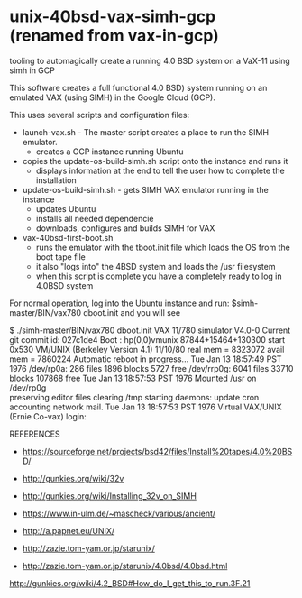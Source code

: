 # unix-40bsd-vax-simh-gcp (renamed from vax-in-gcp)
tooling to automagically create a running 4.0 BSD system on a VaX-11 using simh in GCP

This software creates a full functional 4.0 BSD) system running on
an emulated VAX (using SIMH) in the Google Cloud (GCP).

This uses several scripts and configuration files:

* launch-vax.sh - The master script creates a place to run the SIMH emulator.
  * creates a GCP instance running Ubuntu
* copies the update-os-build-simh.sh script onto the instance and runs it
  * displays information at the end to tell the user how to complete the installation
* update-os-build-simh.sh - gets SIMH VAX emulator running in the instance
  * updates Ubuntu
  * installs all needed dependencie
  * downloads, configures and builds SIMH for VAX
* vax-40bsd-first-boot.sh
  * runs the emulator with the tboot.init file which loads the OS from the boot tape file
  * it also "logs into" the 4BSD system and loads the /usr filesystem
  * when this script is complete you have a completely ready to log in 4.0BSD system
  
For normal operation, log into the Ubuntu instance and run:
$simh-master/BIN/vax780 dboot.init and you will see


  $ ./simh-master/BIN/vax780 dboot.init 
  VAX 11/780 simulator V4.0-0 Current        git commit id: 027c1de4
  Boot
  : hp(0,0)vmunix
  87844+15464+130300 start 0x530
  VM/UNIX (Berkeley Version 4.1) 11/10/80 
  real mem  = 8323072
  avail mem = 7860224
  Automatic reboot in progress...
  Tue Jan 13 18:57:49 PST 1976
  /dev/rp0a: 286 files 1896 blocks 5727 free
  /dev/rrp0g: 6041 files 33710 blocks 107868 free
  Tue Jan 13 18:57:53 PST 1976
  Mounted /usr on /dev/rp0g  
  preserving editor files
  clearing /tmp
  starting daemons: update cron accounting network mail.
  Tue Jan 13 18:57:53 PST 1976
  Virtual VAX/UNIX (Ernie Co-vax)
  login: 


REFERENCES

* https://sourceforge.net/projects/bsd42/files/Install%20tapes/4.0%20BSD/
* http://gunkies.org/wiki/32v

* http://gunkies.org/wiki/Installing_32v_on_SIMH
* https://www.in-ulm.de/~mascheck/various/ancient/
* http://a.papnet.eu/UNIX/


* http://zazie.tom-yam.or.jp/starunix/
* http://zazie.tom-yam.or.jp/starunix/4.0bsd/4.0bsd.html


http://gunkies.org/wiki/4.2_BSD#How_do_I_get_this_to_run.3F.21
